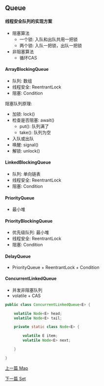 ## Queue

#### 线程安全队列的实现方案

* 阻塞算法
    * 一个锁: 入队和出队共用一把锁
    * 两个锁: 入队一把锁，出队一把锁
* 非阻塞算法
    * 循环CAS

#### ArrayBlockingQueue

* 队列: 数组
* 线程安全: ReentrantLock
* 阻塞: Condition

阻塞队列原理:

* 加锁: lock()
* 检查是否阻塞: await()
    * put(): 队列满了
    * take(): 队列为空
* 入队或出队
* 唤醒: signal()
* 解锁: unlock()

#### LinkedBlockingQueue

* 队列: 单向链表
* 线程安全: ReentrantLock
* 阻塞: Condition

#### PriorityQueue

* 最小堆

#### PriorityBlockingQueue

* 优先级队列: 最小堆
* 线程安全: ReentrantLock
* 阻塞: Condition

#### DelayQueue

* PriorityQueue + ReentrantLock + Condition

#### ConcurrentLinkedQueue

* 并发非阻塞队列
* volatile + CAS

```java
public class ConcurrentLinkedQueue<E> {

    volatile Node<E> head;
    volatile Node<E> tail;

    private static class Node<E> {

        volatile E item;
        volatile Node<E> next;

    }

}
```


[上一篇 Map](3-Java集合/Map.md)

[下一篇 Set](3-Java集合/Set.md)
